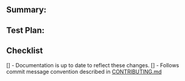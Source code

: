<!-- Thank you for sending the PR! We appreciate you spending the time to work on these changes. Please provide enough information so that others can review your pull request. -->

Summary:
---------

<!-- Help us understand your motivation by explaining why you decided to make this change: -->


Test Plan:
----------

<!-- Write your test plan here (**REQUIRED**). If you changed any code, please provide us with clear instructions on how you verified your changes work. Bonus points for screenshots and videos! Increase test coverage whenever possible. -->

Checklist
----------

[] - Documentation is up to date to reflect these changes.
[] - Follows commit message convention described in [CONTRIBUTING.md](https://github.com/react-native-community/cli/blob/main/CONTRIBUTING.md#commit-message-convention)
